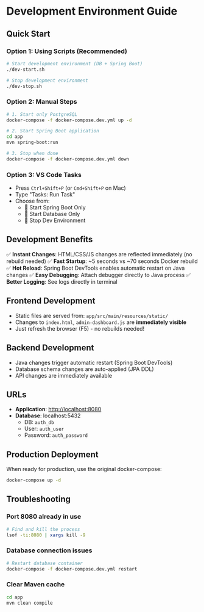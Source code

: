 # Development Environment Guide

## Quick Start

### Option 1: Using Scripts (Recommended)

```bash
# Start development environment (DB + Spring Boot)
./dev-start.sh

# Stop development environment
./dev-stop.sh
```

### Option 2: Manual Steps

```bash
# 1. Start only PostgreSQL
docker-compose -f docker-compose.dev.yml up -d

# 2. Start Spring Boot application
cd app
mvn spring-boot:run

# 3. Stop when done
docker-compose -f docker-compose.dev.yml down
```

### Option 3: VS Code Tasks

- Press `Ctrl+Shift+P` (or `Cmd+Shift+P` on Mac)
- Type "Tasks: Run Task"
- Choose from:
  - 🌱 Start Spring Boot Only
  - 💾 Start Database Only
  - 🛑 Stop Dev Environment

## Development Benefits

✅ **Instant Changes**: HTML/CSS/JS changes are reflected immediately (no rebuild needed)
✅ **Fast Startup**: ~5 seconds vs ~70 seconds Docker rebuild
✅ **Hot Reload**: Spring Boot DevTools enables automatic restart on Java changes
✅ **Easy Debugging**: Attach debugger directly to Java process
✅ **Better Logging**: See logs directly in terminal

## Frontend Development

- Static files are served from: `app/src/main/resources/static/`
- Changes to `index.html`, `admin-dashboard.js` are **immediately visible**
- Just refresh the browser (F5) - no rebuilds needed!

## Backend Development

- Java changes trigger automatic restart (Spring Boot DevTools)
- Database schema changes are auto-applied (JPA DDL)
- API changes are immediately available

## URLs

- **Application**: <http://localhost:8080>
- **Database**: localhost:5432
  - DB: `auth_db`
  - User: `auth_user`
  - Password: `auth_password`

## Production Deployment

When ready for production, use the original docker-compose:

```bash
docker-compose up -d
```

## Troubleshooting

### Port 8080 already in use

```bash
# Find and kill the process
lsof -ti:8080 | xargs kill -9
```

### Database connection issues

```bash
# Restart database container
docker-compose -f docker-compose.dev.yml restart
```

### Clear Maven cache

```bash
cd app
mvn clean compile
```
